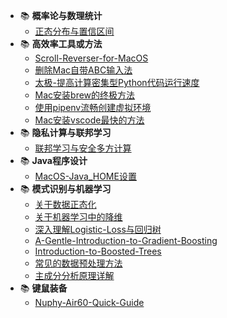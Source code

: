  - :books: **概率论与数理统计**
   - [正态分布与置信区间](post/概率论与数理统计/正态分布与置信区间.md)
 - :books: **高效率工具或方法**
   - [Scroll-Reverser-for-MacOS](post/高效率工具或方法/Scroll-Reverser-for-MacOS.md)
   - [删除Mac自带ABC输入法](post/高效率工具或方法/删除Mac自带ABC输入法.md)
   - [太极-提高计算密集型Python代码运行速度](post/高效率工具或方法/太极-提高计算密集型Python代码运行速度.md)
   - [Mac安装brew的终极方法](post/高效率工具或方法/Mac安装brew的终极方法.md)
   - [使用pipenv流畅创建虚拟环境](post/高效率工具或方法/使用pipenv流畅创建虚拟环境.md)
   - [Mac安装vscode最快的方法](post/高效率工具或方法/Mac安装vscode最快的方法.md)
 - :books: **隐私计算与联邦学习**
   - [联邦学习与安全多方计算](post/隐私计算与联邦学习/联邦学习与安全多方计算.md)
 - :books: **Java程序设计**
   - [MacOS-Java_HOME设置](post/Java程序设计/MacOS-Java_HOME设置.md)
 - :books: **模式识别与机器学习**
   - [关于数据正态化](post/模式识别与机器学习/关于数据正态化.md)
   - [关于机器学习中的降维](post/模式识别与机器学习/关于机器学习中的降维.md)
   - [深入理解Logistic-Loss与回归树](post/模式识别与机器学习/深入理解Logistic-Loss与回归树.md)
   - [A-Gentle-Introduction-to-Gradient-Boosting](post/模式识别与机器学习/A-Gentle-Introduction-to-Gradient-Boosting.md)
   - [Introduction-to-Boosted-Trees](post/模式识别与机器学习/Introduction-to-Boosted-Trees.md)
   - [常见的数据预处理方法](post/模式识别与机器学习/常见的数据预处理方法.md)
   - [主成分分析原理详解](post/模式识别与机器学习/主成分分析原理详解.md)
 - :books: **键鼠装备**
   - [Nuphy-Air60-Quick-Guide](post/键鼠装备/Nuphy-Air60-Quick-Guide.md)
